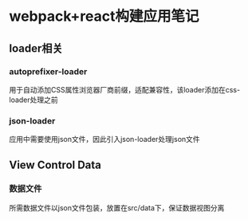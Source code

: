 # webpack+react构建应用笔记

## loader相关

### autoprefixer-loader

用于自动添加CSS属性浏览器厂商前缀，适配兼容性，该loader添加在css-loader处理之前

### json-loader

应用中需要使用json文件，因此引入json-loader处理json文件

## View Control Data

### 数据文件

所需数据文件以json文件包装，放置在src/data下，保证数据视图分离
